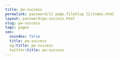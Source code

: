 ```yaml
---
title: pw-success
permalink: password/{{ page.fileSlug }}/index.html
layout: password/pw-success.html
slug: pw-success
tags: pages
seo:
  noindex: false
  title: pw-success
  og:title: pw-success
  twitter:title: pw-success
---
```



